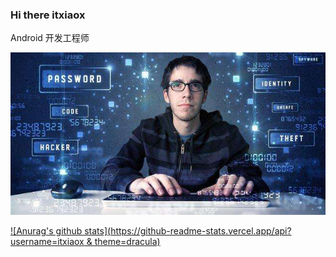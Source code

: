 ### Hi there itxiaox

Android 开发工程师

![](https://github.com/itxiaox/itxiaox/blob/master/img/timg.jpg?raw=true)

[![Anurag's github stats](https://github-readme-stats.vercel.app/api?username=itxiaox & theme=dracula)](https://github.com/anuraghazra/github-readme-stats)


<!--
**itxiaox/itxiaox** is a ✨ _special_ ✨ repository because its `README.md` (this file) appears on your GitHub profile.

Here are some ideas to get you started:

- 🔭 I’m currently working on ...
- 🌱 I’m currently learning ...
- 👯 I’m looking to collaborate on ...
- 🤔 I’m looking for help with ...
- 💬 Ask me about ...
- 📫 How to reach me: ...
- 😄 Pronouns: ...
- ⚡ Fun fact: ...
-->
